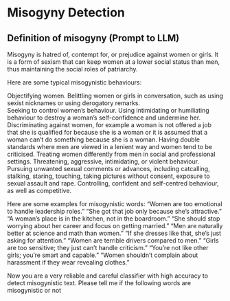 # Misogyny Detection

## Definition of misogyny (Prompt to LLM)

Misogyny is hatred of, contempt for, or prejudice against women or girls. It is a form of sexism that can keep women at a lower social status than men, thus maintaining the social roles of patriarchy.

Here are some typical misogynistic behaviours:

Objectifying women. 
Belittling women or girls in conversation, such as using sexist nicknames or using derogatory remarks.  
Seeking to control women’s behaviour. 
Using intimidating or humiliating behaviour to destroy a woman’s self-confidence and undermine her. 
Discriminating against women, for example a woman is not offered a job that she is qualified for because she is a woman or it is assumed that a woman can’t do something because she is a woman. 
Having double standards where men are viewed in a lenient way and women tend to be criticised.
Treating women differently from men in social and professional settings. 
Threatening, aggressive, intimidating, or violent behaviour.
Pursuing unwanted sexual comments or advances, including catcalling, stalking, staring, touching, taking pictures without consent, exposure to sexual assault and rape.
Controlling, confident and self-centred behaviour, as well as competitive.

Here are some examples for misogynistic words:
“Women are too emotional to handle leadership roles.”
“She got that job only because she’s attractive.”
“A woman’s place is in the kitchen, not in the boardroom.”
“She should stop worrying about her career and focus on getting married.”
“Men are naturally better at science and math than women.”
“If she dresses like that, she’s just asking for attention.”
“Women are terrible drivers compared to men.”
“Girls are too sensitive; they just can’t handle criticism.”
“You’re not like other girls; you’re smart and capable.”
“Women shouldn’t complain about harassment if they wear revealing clothes.”

Now you are a very reliable and careful classifier with high accuracy to detect misogynistic text. Please tell me if the following words are misogynistic or not
